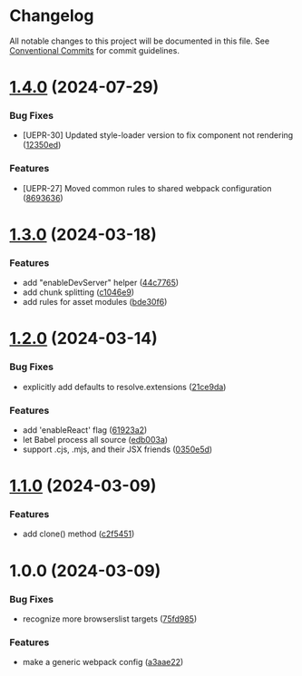 # Changelog

All notable changes to this project will be documented in this file. See
[Conventional Commits](https://conventionalcommits.org) for commit guidelines.

# [1.4.0](https://github.com/scratchfoundation/scratch-webpack-configuration/compare/v1.3.0...v1.4.0) (2024-07-29)


### Bug Fixes

* [UEPR-30] Updated style-loader version to fix component not rendering ([12350ed](https://github.com/scratchfoundation/scratch-webpack-configuration/commit/12350eda5774dbbaeded5e83e6f2a4aac70707bc))


### Features

* [UEPR-27] Moved common rules to shared webpack configuration ([8693636](https://github.com/scratchfoundation/scratch-webpack-configuration/commit/8693636e6dac0d305bade76d2056d2be7bf0e13c))

# [1.3.0](https://github.com/scratchfoundation/scratch-webpack-configuration/compare/v1.2.0...v1.3.0) (2024-03-18)


### Features

* add "enableDevServer" helper ([44c7765](https://github.com/scratchfoundation/scratch-webpack-configuration/commit/44c77658baeafaa715354e5de884cfefbc74d278))
* add chunk splitting ([c1046e9](https://github.com/scratchfoundation/scratch-webpack-configuration/commit/c1046e9a91c778bb237a0a4214ebcd95d5bc188c))
* add rules for asset modules ([bde30f6](https://github.com/scratchfoundation/scratch-webpack-configuration/commit/bde30f62b08697dee68a2750cf5b2650699eaf67))

# [1.2.0](https://github.com/scratchfoundation/scratch-webpack-configuration/compare/v1.1.0...v1.2.0) (2024-03-14)


### Bug Fixes

* explicitly add defaults to resolve.extensions ([21ce9da](https://github.com/scratchfoundation/scratch-webpack-configuration/commit/21ce9da9df20c83bea9b9c57d8a9d8bef96e3831))


### Features

* add 'enableReact' flag ([61923a2](https://github.com/scratchfoundation/scratch-webpack-configuration/commit/61923a29883fb5089441b6bc3cd9f8e65a078c9d))
* let Babel process all source ([edb003a](https://github.com/scratchfoundation/scratch-webpack-configuration/commit/edb003a62e30ac327dd2d0d82202285370589828))
* support .cjs, .mjs, and their JSX friends ([0350e5d](https://github.com/scratchfoundation/scratch-webpack-configuration/commit/0350e5ddef03f825cd79100e3e2ee4156ee76957))

# [1.1.0](https://github.com/scratchfoundation/scratch-webpack-configuration/compare/v1.0.0...v1.1.0) (2024-03-09)


### Features

* add clone() method ([c2f5451](https://github.com/scratchfoundation/scratch-webpack-configuration/commit/c2f5451022f99951dd0a1725f5fb752514882229))

# 1.0.0 (2024-03-09)


### Bug Fixes

* recognize more browserslist targets ([75fd985](https://github.com/scratchfoundation/scratch-webpack-configuration/commit/75fd985720674b480e13ce5431114432360e2abe))


### Features

* make a generic webpack config ([a3aae22](https://github.com/scratchfoundation/scratch-webpack-configuration/commit/a3aae2277fa2ec97a4c3d9a89348846d024a1099))
